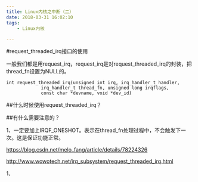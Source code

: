 ```yaml
---
title: Linux内核之中断（二）
date: 2018-03-31 16:02:10
tags:
	- Linux内核

---
```




#request_threaded_irq接口的使用

一般我们都是用request_irq，request_irq是对request_threaded_irq的封装，把thread_fn设置为NULL的。

```
int request_threaded_irq(unsigned int irq, irq_handler_t handler,
			 irq_handler_t thread_fn, unsigned long irqflags,
			 const char *devname, void *dev_id)
```

##什么时候使用request_threaded_irq？



##有什么需要注意的？

1、一定要加上IRQF_ONESHOT。表示在thread_fn处理过程中，不会触发下一次。这是保证功能正常。



https://blog.csdn.net/melo_fang/article/details/78224326

http://www.wowotech.net/irq_subsystem/request_threaded_irq.html



1、